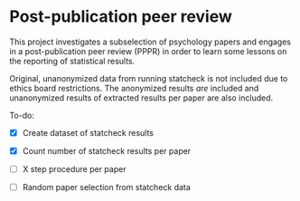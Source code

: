 # Post-publication peer review

This project investigates a subselection of psychology papers and engages in a post-publication peer review (PPPR) in order to learn some lessons on the reporting of statistical results. 

Original, unanonymized data from running statcheck is not included due to ethics board restrictions. The anonymized results *are* included and unanonymized results of extracted results per paper are also included.

To-do:

- [x] Create dataset of statcheck results 
- [x] Count number of statcheck results per paper
- [ ] X step procedure per paper
- [ ] Random paper selection from statcheck data




